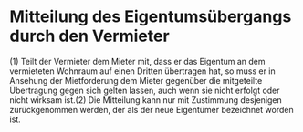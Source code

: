 # Mitteilung des Eigentumsübergangs durch den Vermieter

(1) Teilt der Vermieter dem Mieter mit, dass er das Eigentum an dem vermieteten Wohnraum auf einen Dritten übertragen hat, so muss er in Ansehung der Mietforderung dem Mieter gegenüber die mitgeteilte Übertragung gegen sich gelten lassen, auch wenn sie nicht erfolgt oder nicht wirksam ist.(2) Die Mitteilung kann nur mit Zustimmung desjenigen zurückgenommen werden, der als der neue Eigentümer bezeichnet worden ist. 

